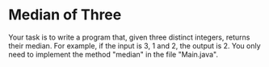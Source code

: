 # Median of Three

Your task is to write a program that, given three distinct integers, returns their median. For example, if the input is 3, 1 and 2, the output is 2. You only need to implement the method "median" in the file "Main.java".